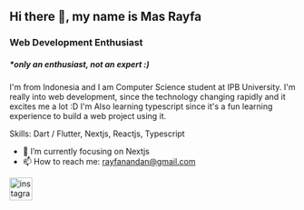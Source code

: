 ## Hi there 👋, my name is Mas Rayfa
### Web Development Enthusiast 
##### *only an enthusiast, not an expert :)


I'm from Indonesia and I am Computer Science student at IPB University. I'm really into web development, since the technology changing rapidly and it excites me a lot :D I'm Also learning typescript since it's a fun learning experience to build a web project using it.

Skills: Dart / Flutter, Nextjs, Reactjs, Typescript

- 🌱 I’m currently focusing on Nextjs
- 📫 How to reach me: rayfanandan@gmail.com 


[<img src='https://cdn.jsdelivr.net/npm/simple-icons@3.0.1/icons/instagram.svg' alt='instagram' height='40'>](https://www.instagram.com/masrayfa/)  

